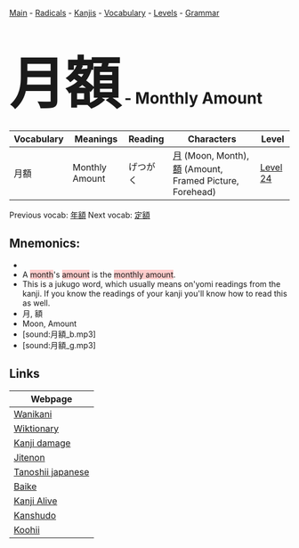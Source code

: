 <style> bigfont {font-size: 100px}</style>
[Main](../README.md) -
[Radicals](../radicals.md) -
[Kanjis](../kanjis.md) -
[Vocabulary](../vocabulary.md) -
[Levels](../levels.md) -
[Grammar](../grammar.md)
# <bigfont> 月額</bigfont> - Monthly Amount 

| Vocabulary | Meanings | Reading | Characters | Level |
| --- | --- | --- | --- | --- |
| 月額 | Monthly Amount | げつがく |  [月](../kanjis/月.md) (Moon, Month), [額](../kanjis/額.md) (Amount, Framed Picture, Forehead) | [Level 24](../levels/wk_level24.md) |

Previous vocab: [年額](年額.md) Next vocab: [定額](定額.md) 

## Mnemonics:

* 
* A <span style="background-color:#ffcccb"> month</span>'s <span style="background-color:#ffcccb"> amount</span> is the <span style="background-color:#ffcccb"> monthly amount</span>.
* This is a jukugo word, which usually means on'yomi readings from the kanji. If you know the readings of your kanji you'll know how to read this as well.
* 月, 額
* Moon, Amount
* [sound:月額_b.mp3]
* [sound:月額_g.mp3]


## Links 

| Webpage |
| --- |
| [Wanikani          ](https://www.wanikani.com/kanji/月額) |
| [Wiktionary        ](https://en.wiktionary.org/wiki/月額) |
| [Kanji damage      ](http://www.kanjidamage.com/kanji/search?utf8=✓&q=月額) |
| [Jitenon           ](https://jitenon.com/kanji/月額) |
| [Tanoshii japanese ](https://www.tanoshiijapanese.com/dictionary/kanji.cfm?k=月額) |
| [Baike             ](https://baike.baidu.com/item/月額) |
| [Kanji Alive       ](https://app.kanjialive.com/月額) |
| [Kanshudo          ](https://www.kanshudo.com/searchmn?q=月額) |
| [Koohii            ](https://kanji.koohii.com/study/kanji/月額) |
